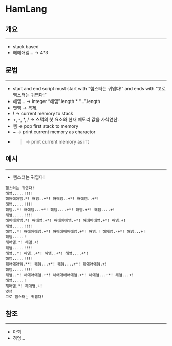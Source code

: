 # HamLang

## 개요

---

- stack based
- 해애애앰… → 4*3

## 문법

---

- start and end
script must start with “햄스터는 귀엽다!” and ends with “고로 햄스터는 귀엽다!”
- 해앰… → integer “해앰”.length * “…”.length
- 엣햄 → 복제.
- ! → current memory to stack
- +, -, *, / → 스택의 첫 요소와 현재 메모리 값을 사칙연산.
- 햄 → pop first stack to memory
- ~ → print current memory as charactor
- > → print current memory as int

## 예시

---

- 햄스터는 귀엽다!

```
햄스터는 귀엽다!
해앰.....!!!!
해애애애앰.*! 해앰..+*! 해애앰..+*! 해애앰..+*!
해앰.....!!!!
해앰..*! 해애앰...+*! 해앰....+*! 해앰.+*! 해앰....+!
해앰.....!!!!
해애애애앰.*! 해애앰.+*! 해애애애앰.+*! 해애애애앰.+*! 해앰.+!
해앰.....!!!!
해앰..*! 해애애애앰.+*! 해애애애애애앰.+*! 해앰.! 해애앰.-+*! 해앰...+!
해앰.....!
해애앰.*! 해앰.+!
해앰.....!!!!
해앰..*! 해앰..+*! 해앰..+*! 해앰....+*!
해앰.....!!!!
해애애애앰.**! 해앰...+*! 해앰....+*! 해애애애앰.+!
해앰.....!!!!
해앰..*! 해애애애앰.+*! 해애애애애애앰.+*! 해애앰...+*! 해앰...+!
해앰.....!
해애앰.*! 해애앰.+!
엣햄
고로 햄스터는 귀엽다!
```

## 참조

---

- 아희
- 혀엉…